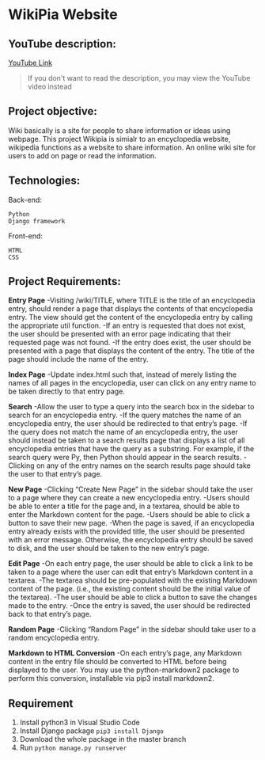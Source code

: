 # WikiPia Website

## YouTube description: 
[YouTube Link](https://youtu.be/A5CSVRcse18)
> If you don't want to read the description, you may view the YouTube video instead

## Project objective:
Wiki basically is a site for people to share information or ideas using webpage. This project Wikipia is simialr to an encyclopedia website, wikipedia functions as a website to share information. An online wiki site for users to add on page or read the information.

## Technologies:
Back-end:
```
Python
Django framework
```

Front-end:
```
HTML 
CSS 
```

## Project Requirements:
**Entry Page**
-Visiting /wiki/TITLE, where TITLE is the title of an encyclopedia entry, should render a page that displays the contents of that encyclopedia entry.
The view should get the content of the encyclopedia entry by calling the appropriate util function.
-If an entry is requested that does not exist, the user should be presented with an error page indicating that their requested page was not found.
-If the entry does exist, the user should be presented with a page that displays the content of the entry. The title of the page should include the name of the entry.

**Index Page**
-Update index.html such that, instead of merely listing the names of all pages in the encyclopedia, user can click on any entry name to be taken directly to that entry page.

**Search**
-Allow the user to type a query into the search box in the sidebar to search for an encyclopedia entry.
-If the query matches the name of an encyclopedia entry, the user should be redirected to that entry’s page.
-If the query does not match the name of an encyclopedia entry, the user should instead be taken to a search results page that displays a list of all encyclopedia entries that have the query as a substring. For example, if the search query were Py, then Python should appear in the search results.
-Clicking on any of the entry names on the search results page should take the user to that entry’s page.

**New Page**
-Clicking “Create New Page” in the sidebar should take the user to a page where they can create a new encyclopedia entry.
-Users should be able to enter a title for the page and, in a textarea, should be able to enter the Markdown content for the page.
-Users should be able to click a button to save their new page.
-When the page is saved, if an encyclopedia entry already exists with the provided title, the user should be presented with an error message.
Otherwise, the encyclopedia entry should be saved to disk, and the user should be taken to the new entry’s page.

**Edit Page**
-On each entry page, the user should be able to click a link to be taken to a page where the user can edit that entry’s Markdown content in a textarea.
-The textarea should be pre-populated with the existing Markdown content of the page. (i.e., the existing content should be the initial value of the textarea).
-The user should be able to click a button to save the changes made to the entry.
-Once the entry is saved, the user should be redirected back to that entry’s page.

**Random Page**
-Clicking “Random Page” in the sidebar should take user to a random encyclopedia entry.

**Markdown to HTML Conversion**
-On each entry’s page, any Markdown content in the entry file should be converted to HTML before being displayed to the user. You may use the python-markdown2 package to perform this conversion, installable via pip3 install markdown2.

## Requirement
1. Install python3 in Visual Studio Code
2. Install Django package
``pip3 install Django``
3. Download the whole package in the master branch
4. Run
``python manage.py runserver``
